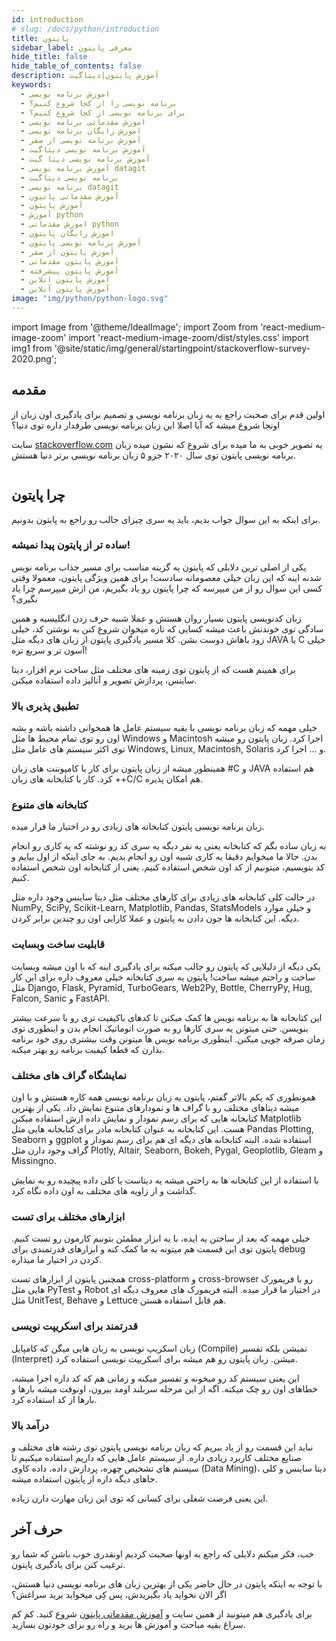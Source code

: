```yaml
---
id: introduction
# slug: /docs/python/introduction
title: پایتون
sidebar_label: معرفی پایتون
hide_title: false
hide_table_of_contents: false
description: آموزش پایتون|دیتاگیت
keywords:
  - اموزش برنامه نویسی
  - برنامه نویسی را از کجا شروع کنیم؟
  - برای برنامه نویسی از کجا شروع کنیم؟
  - اموزش مقدماتی برنامه نویسی
  - اموزش رایگان برنامه نویسی
  - آموزش برنامه نویسی از صفر
  - آموزش برنامه نویسی دیتاگیت
  - آموزش برنامه نویسی دیتا گیت
  - آموزش برنامه نویسی datagit
  - برنامه نویسی دیتاگیت
  - برنامه نویسی datagit
  - آموزش مقدماتی پاتیون
  - آموزش پایتون
  - آموزش python
  - اموزش مقدماتی python
  - اموزش رایگان پایتون
  - آموزش برنامه نویسی پایتون
  - آموزش پایتون از صفر
  - آموزش پایتون مقدماتی
  - آموزش پایتون پیشرفته
  - آموزش پایتون انلاین
  - آموزش پایتون آنلاین
image: "img/python/python-logo.svg"
---
```


import Image from '@theme/IdealImage';
import Zoom from 'react-medium-image-zoom'
import 'react-medium-image-zoom/dist/styles.css'
import img1 from '@site/static/img/general/startingpoint/stackoverflow-survey-2020.png';

## **مقدمه**

اولین قدم برای صحبت راجع به یه زبان برنامه نویسی و تصمیم برای یادگیری اون زبان از اونجا شروع میشه که آیا اصلا این زبان برنامه نویسی طرفدار داره توی دنیا؟

سایت [stackoverflow.com](https://stackoverflow.com) یه تصویر خوبی به ما میده برای شروع که نشون میده زبان برنامه نویسی پایتون توی سال ۲۰۲۰ جزو ۵ زبان برنامه نویسی برتر دنیا هستش.

  <div className="col padding-vert--lg">
    <Zoom zoomMargin={80}>
      <Image img={img1} />
    </Zoom>
  </div>

## **چرا پایتون**

برای اینکه به این سوال جواب بدیم، باید یه سری چیزای جالب رو راجع به پایتون بدونیم.

### ساده تر از پایتون پیدا نمیشه!

یکی از اصلی ترین دلایلی که پایتون یه گزینه مناسب برای مسیر جذاب برنامه نویس شدنه اینه که این زبان خیلی معصومانه سادست!‌ برای همین ویژگی پایتون، معمولا وقتی کسی این سوال رو از من میپرسه که چرا پایتون رو یاد بگیریم، من ازش میپرسم چرا یاد نگیری؟

زبان کدنویسی پایتون بسیار روان هستش و عملا شبیه حرف زدن انگلیسیه و همین سادگی توی خوندنش باعث میشه کسایی که تازه میخوان شروع کنن به نوشتن کد، خیلی زود باهاش دوست بشن. کلا مسیر یادگیری پایتون از زبان های دیگه مثل JAVA یا C خیلی آسون تر و سریع تره!

برای همینم هست که از پایتون توی زمینه های مختلف مثل ساخت نرم افزار، دیتا ساینس، پردازش تصویر و آنالیز داده استفاده میکنن.

### تطبیق پذیری بالا

خیلی مهمه که زبان برنامه نویسی با بقیه سیستم عامل ها همخوانی داشته باشه و بشه اون رو توی تمام محیط ها مثل Windows و Macintosh اجرا کرد. زبان پایتون رو میشه توی اکثر سیستم های عامل مثل Windows, Linux, Macintosh, Solaris و ... اجرا کرد.

همینطور میشه از زبان پایتون برای کار با کامپوننت های زبان #C و JAVA هم استفاده کرد. کار با کتابخانه های زبان ++C/C هم امکان پذیره.

### کتابخانه های متنوع

زبان برنامه نویسی پایتون کتابخانه های زیادی رو در اختیار ما قرار میده.

به زبان ساده بگم که کتابخانه یعنی یه نفر دیگه یه سری کد رو نوشته که یه کاری رو انجام بدن. حالا ما میخوایم دقیقا یه کاری شبیه اون رو انجام بدیم. به جای اینکه از اول بیایم و کد بنویسیم، میتونیم از کد اون شخص استفاده کنیم. یعنی از کتابخانه اون شخص استفاده کنیم.

در حالت کلی کتابخانه های زیادی برای کارهای مختلف مثل دیتا ساینس وجود داره مثل NumPy, SciPy, Scikit-Learn, Matplotlib, Pandas, StatsModels و خیلی موارد دیگه. این کتابخانه ها جون دادن به پایتون و عملا کارایی اون رو چندین برابر کردن.

### قابلیت ساخت وبسایت

یکی دیگه از دلیلایی که پایتون رو جالب میکنه برای یادگیری اینه که با اون میشه وبسایت ساخت و راحتم میشه ساخت! پایتون یه سری کتابخانه خیلی معروف داره برای این کار مثل Django, Flask, Pyramid, TurboGears, Web2Py, Bottle, CherryPy, Hug, Falcon, Sanic و FastAPI.

این کتابخانه ها به برنامه نویس ها کمک  میکنن تا کدهای باکیفیت تری رو با سرعت بیشتر بنویسن. حتی میتونن یه سری کارها رو به صورت اتوماتیک انجام بدن و اینطوری توی زمان صرفه جویی میکنن. اینطوری برنامه نویس ها میتونن وقت بیشتری روی خود برنامه بذارن که قطعا کیفیت برنامه رو بهتر میکنه.

### نمایشگاه گراف های مختلف

همونطوری که یکم بالاتر گفتم، پایتون یه زبان برنامه نویسی همه کاره هستش و با اون میشه دیتاهای مختلف رو با گراف ها و نمودارهای متنوع نمایش داد. یکی از بهترین کتابخانه هایی که برای رسم نمودار و نمایش داده ازش استفاده میکنن ‌Matplotlib هست. این کتابخانه به عنوان کتابخانه مادر برای کتابخانه هایی مثل Pandas Plotting, Seaborn و ggplot استفاده شده. البته کتابخانه های دیگه ای هم برای رسم نمودار و گراف وجود دارن مثل Plotly, Altair, Seaborn, Bokeh, Pygal, Geoplotlib, Gleam و Missingno.

با استفاده از این کتابخانه ها به راحتی میشه یه دیتاست یا کلی داده پیچیده رو به نمایش گذاشت و از زاویه های مختلف به اون داده نگاه کرد.

### ابزارهای مختلف برای تست

خیلی مهمه که بعد از ساختن یه ایده، با یه ابزار مطمئن بتونیم کارمون رو تست کنیم. پایتون توی این قسمت هم میتونه به ما کمک کنه و ابزارهای قدرتمندی برای debug کردن در اختیار ما میذاره.

همچنین پایتون از ابزارهای تست cross-platform و cross-browser رو با فریمورک هایی مثل PyTest و Robot در اختیار ما قرار میده. البته فریمورک های معروف دیگه ای مثل UnitTest, Behave و Lettuce هم قابل استفاده هستن.

### قدرتمند برای اسکریپت نویسی

زبان اسکریپ نویسی به زبان هایی میگن که کامپایل (Compile) نمیشن بلکه تفسیر (Interpret) میشن. زبان پایتون رو هم میشه برای اسکریپت نویسی استفاده کرد.

این یعنی سیستم کد رو میخونه و تفسیر میکنه و زمانی هم که کد داره اجرا میشه، خطاهای اون رو چک میکنه. اگه از این مرحله سربلند اومد بیرون، اونوقت میشه بارها و بارها از کد استفاده کرد.

### درآمد بالا

نباید این قسمت رو از یاد ببریم که زبان برنامه نویسی پایتون توی رشته های مختلف و صنایع مختلف کاربرد زیادی داره. از سیستم عامل هایی که داریم استفاده میکنیم تا سیستم های تشخیص چهره، پردازش داده، داده کاوی (Data Mining)، دیتا ساینس و کلی جاهای دیگه داره از پایتون استفاده میشه.

این یعنی فرصت شغلی برای کسانی که توی این زبان مهارت دارن زیاده.

## **حرف آخر**

خب،‌ فکر میکنم دلایلی که راجع به اونها صحبت کردیم اونقدری خوب باشن که شما رو ترغیب کنن برای یادگیری پایتون. 

با توجه به اینکه پایتون در حال حاضر یکی از بهترین زبان های برنامه نویسی دنیا هستش، اگر الان نخواید یاد بگیریدش، پس کِی میخواید برید سراغش؟

برای یادگیری هم میتونید از همین سایت و [آموزش مقدماتی پایتون](./beginner/introduction.md) شروع کنید. کم کم سراغ بقیه مباحث و آموزش ها برید و راه رو برای خودتون بسازید.

